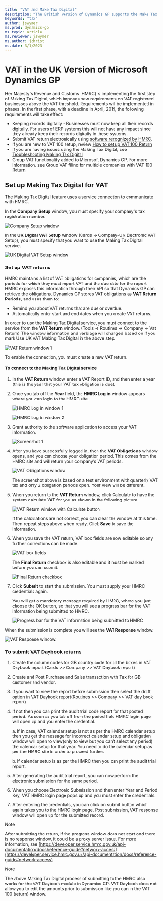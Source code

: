```yaml
---
title: "VAT and Make Tax Digital"
description: "The British version of Dynamics GP supports the Make Tax Digital service."
keywords: "tax"
author: jswymer
ms.prod: dynamics-gp
ms.topic: article
ms.reviewer: jswymer
ms.author: jchrist
ms.date: 3/1/2023
---
```


# VAT in the UK Version of Microsoft Dynamics GP

Her Majesty's Revenue and Customs (HMRC) is implementing the first step of Making Tax Digital, which imposes new requirements on VAT registered businesses above the VAT threshold. Requirements will be implemented in phases. In the first phase, with a deadline in April, 2019, the following requirements will take effect:

* Keeping records digitally - Businesses must now keep all their records digitally. For users of ERP systems this will not have any impact since they already keep their records digitally in these systems.  
* Submit VAT return electronically using [software recognized by HMRC](https://www.gov.uk/guidance/software-for-sending-income-tax-updates).
* If you are new to VAT 100 setup, review [How to set up VAT 100 Return](https://community.dynamics.com/gp/b/dynamicsgp/archive/2019/01/29/microsoft-dynamics-gp-information-about-the-vat-100-return)
* If you are having issues using the Making Tax Digital, see [Troubleshooting Making Tax Digital]( https://community.dynamics.com/gp/b/dynamicsgp/archive/2019/03/12/microsoft-dynamics-gp-39-making-tax-digital-39-functionality-for-uk-vat)
* Group VAT functionality added to Microsoft Dynamics GP. For more information, see [Group VAT filing for multiple companies with VAT 100 Return](https://community.dynamics.com/gp/b/dynamicsgp/posts/microsoft-dynamics-gp-group-vat-filing-for-multiple-companies-with-vat-100-return)

## Set up Making Tax Digital for VAT

The Making Tax Digital feature uses a service connection to communicate with HMRC.

In the **Company Setup** window, you must specify your company's tax registration number.

![Company Setup window](media/uk-tax-company-setup.png)

In the **UK Digital VAT Setup** window (Cards -> Company-UK Electronic VAT Setup), you must specify that you want to use the Making Tax Digital service.  

![UK Digital VAT Setup window](media/uk-tax-digital-tax-setup.png)

### Set up VAT returns

HMRC maintains a list of VAT obligations for companies, which are the periods for which they must report VAT and the due date for the report. HMRC exposes this information through their API so that Dynamics GP can retrieve the obligations. Dynamics GP stores VAT obligations as **VAT Return Periods**, and uses them to:

* Remind you about VAT returns that are due or overdue.  
* Automatically enter start and end dates when you create VAT returns.  

In order to use the Making Tax Digital service, you must connect to the service from the **VAT Return** window.
(Tools -> Routines -> Company -> Vat Return)
The window information  and verbiage will changed based on if you mark Use UK VAT Making Tax Digital in the above step. 

![VAT Return window 1](media/uk-tax-vat-return.png)

To enable the connection, you must create a new VAT return.

#### To connect to the Making Tax Digital service

1. In the **VAT Return** window, enter a VAT Report ID, and then enter a year (this is the year that your VAT tax obligation is due).

2. Once you tab off the **Year** field, the **HMRC Log in** window appears where you can login to the HMRC site.

    ![HMRC Log in window 1](media/uk-tax-gov1.png)

    ![HMRC Log in window 2](media/uk-tax-gov2.png)

3. Grant authority to the software application to access your VAT information. 

    ![Screenshot 1](media/uk-tax-gov3.png)

4. After you have successfully logged in, then the **VAT Obligations** window opens, and you can choose your obligation period. This comes from the HMRC site and will return your company’s VAT periods.

    ![VAT Obligations window](media/uk-tax-obligations.png)

    The screenshot above is based on a test environment with quarterly VAT tax and only 2 obligation periods open. Your view will be different.

5. When you return to the **VAT Return** window, click Calculate to have the system calculate VAT for you as shown in the following picture.

    ![VAT Return window with Calculate button](media/uk-tax-vat-return2.png)

    If the calculations are not correct, you can clear the window at this time. Then repeat steps above when ready. Click **Save** to save the information.

6. When you save the VAT return, VAT box fields are now editable so any further corrections can be made.

    ![VAT box fields](media/uk-tax-vat-return3.png)

    The **Final Return** checkbox is also editable and it must be marked before you can submit. 

    ![Final Return checkbox ](media/uk-tax-vat-return4.png)

7. Click **Submit** to start the submission. You must supply your HMRC credentials again.

    You will get a mandatory message required by HMRC, where you just choose the OK button, so that you will see a progress bar for the VAT information being submitted to HMRC.

    ![Progress bar for the VAT information being submitted to HMRC](media/uk-vat-submit.png)

When the submission is complete you will see the **VAT Response** window.

![VAT Response window.](media/uk-tax-vat-response.png)

### To submit VAT Daybook returns

1.	Create the column codes for GB country code for all the boxes in VAT Daybook report (Cards >> Company >> VAT Daybook report)

2.	Create and Post Purchase and Sales transaction with Tax for GB customer and vendor.

3.	If you want to view the report before submission then select the draft option in VAT Daybook report(Routines >> Company >> VAT day book report)

4.	If not then you can print the audit trial code report for that posted period. As soon as you tab off from the period field HMRC login page will open up and you enter the credential.

    a.	If in case, VAT calendar setup is not as per the HMRC calendar setup then you get the message for incorrect calendar setup and obligation window will open to view(only to view but you can’t select any period) the calendar setup for that year. You need to do the calendar setup as per the HMRC site in order to proceed further.

    b.	If calendar setup is as per the HMRC then you can print the audit trial report.
    
5.	After generating the audit trial report, you can now perform the electronic submission for the same period.

6.	When you choose Electronic Submission and then enter Year and Period Key, VAT HMRC login page pops up and you must enter the credentials.

7.	After entering the credentials, you can click on submit button which again takes you to the HMRC login page. Post submission, VAT response window will open up for the submitted record.


> [!NOTE]
> After submitting the return, if the progress window does not start and there is no response window, it could be a proxy server issue. For more information, see [https://developer.service.hmrc.gov.uk/api-documentation/docs/reference-guide#network-access](https://developer.service.hmrc.gov.uk/api-documentation/docs/reference-guide#network-access)  

> [!NOTE]
> The above Making Tax Digital process of submitting to the HMRC also works for the VAT Daybook module in Dynamics GP.  VAT Daybook does not allow you to edit the amounts prior to submission like you can in the VAT 100 (return) window. 
